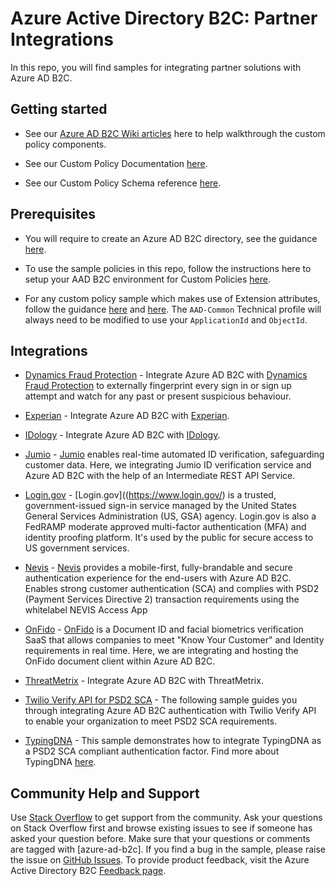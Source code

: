 # Azure Active Directory B2C: Partner Integrations

In this repo, you will find samples for integrating partner solutions with Azure AD B2C.

## Getting started
- See our [Azure AD B2C Wiki articles](https://github.com/azure-ad-b2c/ief-wiki/wiki) here to help walkthrough the custom policy components.

- See our Custom Policy Documentation [here](https://aka.ms/ief).

- See our Custom Policy Schema reference [here](https://docs.microsoft.com/en-us/azure/active-directory-b2c/active-directory-b2c-reference-trustframeworks-defined-ief-custom).

## Prerequisites
- You will require to create an Azure AD B2C directory, see the guidance [here](https://docs.microsoft.com/en-us/azure/active-directory-b2c/tutorial-create-tenant).

- To use the sample policies in this repo, follow the instructions here to setup your AAD B2C environment for Custom Policies [here](https://docs.microsoft.com/en-us/azure/active-directory-b2c/active-directory-b2c-get-started-custom).

- For any custom policy sample which makes use of Extension attributes, follow the guidance [here](https://docs.microsoft.com/en-us/azure/active-directory-b2c/active-directory-b2c-create-custom-attributes-profile-edit-custom#create-a-new-application-to-store-the-extension-properties) and [here](https://docs.microsoft.com/en-us/azure/active-directory-b2c/active-directory-b2c-create-custom-attributes-profile-edit-custom#modify-your-custom-policy-to-add-the-applicationobjectid). The `AAD-Common` Technical profile will always need to be modified to use your `ApplicationId` and `ObjectId`.


## Integrations
- [Dynamics Fraud Protection](samples/Dynamics-Fraud-Protection) - Integrate Azure AD B2C with [Dynamics Fraud Protection](https://dynamics.microsoft.com/en-gb/ai/fraud-protection/) to externally fingerprint every sign in or sign up attempt and watch for any past or present suspicious behaviour.

- [Experian](samples/Experian) - Integrate Azure AD B2C with [Experian](https://www.experian.com/decision-analytics/account-opening-fraud/microsoft-integration).

- [IDology](samples/IDology) - Integrate Azure AD B2C with [IDology](https://www.idology.com/request-a-demo/microsoft-integration-signup/).

- [Jumio](samples/Jumio) - [Jumio](https://www.jumio.com/) enables real-time automated ID verification, safeguarding customer data. Here, we integrating Jumio ID verification service and Azure AD B2C with the help of an Intermediate REST API Service.

- [Login.gov](samples/Login.gov) - [Login.gov]((https://www.login.gov/) is a trusted, government-issued sign-in service managed by the United States General Services Administration (US, GSA) agency. Login.gov is also a FedRAMP moderate approved multi-factor authentication (MFA) and identity proofing platform. It's used by the public for secure access to US government services.

- [Nevis](samples/Nevis) - [Nevis](https://www.nevis-security.com/en/offering/authentication-cloud/) provides a mobile-first, fully-brandable and secure authentication experience for the end-users with Azure AD B2C. Enables strong customer authentication (SCA) and complies with PSD2 (Payment Services Directive 2) transaction requirements using the whitelabel NEVIS Access App

- [OnFido](samples/OnFido-Combined) - [OnFido](https://onfido.com/) is a Document ID and facial biometrics verification SaaS that allows companies to meet "Know Your Customer" and Identity requirements in real time. Here, we are integrating and hosting the OnFido document client within Azure AD B2C.

- [ThreatMetrix](samples/ThreatMetrix) - Integrate Azure AD B2C with ThreatMetrix.

- [Twilio Verify API for PSD2 SCA](samples/Twilio-VerifyAPI) - The following sample guides you through integrating Azure AD B2C authentication with Twilio Verify API to enable your organization to meet PSD2 SCA requirements.

- [TypingDNA](samples/TypingDNA) - This sample demonstrates how to integrate TypingDNA as a PSD2 SCA compliant authentication factor. Find more about TypingDNA [here](https://www.typingdna.com/).

## Community Help and Support
Use [Stack Overflow](https://stackoverflow.com/questions/tagged/azure-ad-b2c) to get support from the community. Ask your questions on Stack Overflow first and browse existing issues to see if someone has asked your question before. Make sure that your questions or comments are tagged with [azure-ad-b2c].
If you find a bug in the sample, please raise the issue on [GitHub Issues](https://github.com/azure-ad-b2c/samples/issues).
To provide product feedback, visit the Azure Active Directory B2C [Feedback page](https://feedback.azure.com/forums/169401-azure-active-directory?category_id=160596).
